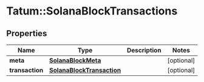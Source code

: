 # Tatum::SolanaBlockTransactions

## Properties
Name | Type | Description | Notes
------------ | ------------- | ------------- | -------------
**meta** | [**SolanaBlockMeta**](SolanaBlockMeta.md) |  | [optional] 
**transaction** | [**SolanaBlockTransaction**](SolanaBlockTransaction.md) |  | [optional] 

